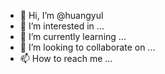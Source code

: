 - 👋 Hi, I’m @huangyul
- 👀 I’m interested in ...
- 🌱 I’m currently learning ...
- 💞️ I’m looking to collaborate on ...
- 📫 How to reach me ...

<!---
huangyul/huangyul is a ✨ special ✨ repository because its `README.md` (this file) appears on your GitHub profile.
You can click the Preview link to take a look at your changes.
--->

